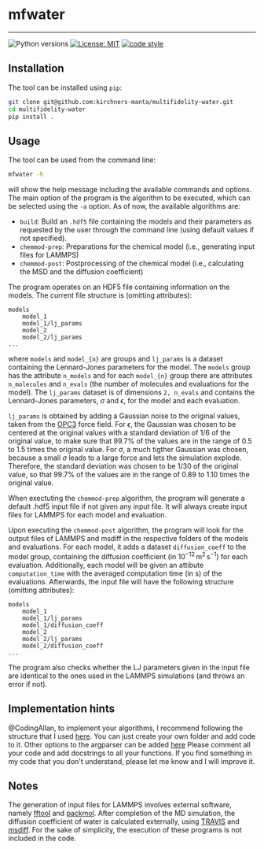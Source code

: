 # mfwater
---

![Python versions](https://img.shields.io/badge/python-3.10%20|%203.11-blue)
[![License: MIT](https://img.shields.io/badge/License-MIT-yellow.svg)](https://opensource.org/licenses/MIT)
[![code style](https://img.shields.io/badge/code%20style-black-000000.svg)](https://github.com/psf/black)


## Installation

The tool can be installed using `pip`:
```bash
git clone git@github.com:kirchners-manta/multifidelity-water.git
cd multifidelity-water
pip install .
```

## Usage

The tool can be used from the command line:
```bash
mfwater -h
```
will show the help message including the available commands and options.
The main option of the program is the algorithm to be executed, which can be selected using the `-a` option.
As of now, the available algorithms are:
- `build`: Build an `.hdf5` file containing the models and their parameters as requested by the user through the command line (using default values if not specified).
- `chemmod-prep`: Preparations for the chemical model (i.e., generating input files for LAMMPS)
- `chemmod-post`: Postprocessing of the chemical model (i.e., calculating the MSD and the diffusion coefficient)

The program operates on an HDF5 file containing information on the models.
The current file structure is (omitting attributes):
```
models
    model_1
    model_1/lj_params
    model_2
    model_2/lj_params
...
```
where `models` and `model_{n}` are groups and `lj_params` is a dataset containing the Lennard-Jones parameters for the model.
The `models` group has the attribute `n_models` and for each `model_{n}` group there are attributes `n_molecules` and `n_evals` (the number of molecules and evaluations for the model).
The `lj_params` dataset is of dimensions `2, n_evals` and contains the Lennard-Jones parameters, $\sigma$ and $\epsilon$, for the model and each evaluation.

`lj_params` is obtained by adding a Gaussian noise to the original values, taken from the [OPC3](https://doi.org/10.1063/1.4960175) force field.
For $\epsilon$, the Gaussian was chosen to be centered at the original values with a standard deviation of 1/6 of the original value, to make sure that 99.7% of the values are in the range of 0.5 to 1.5 times the original value.
For $\sigma$, a much tigther Gaussian was chosen, because a small $\sigma$ leads to a large force and lets the simulation explode.
Therefore, the standard deviation was chosen to be 1/30 of the original value, so that 99.7% of the values are in the range of 0.89 to 1.10 times the original value.

When exectuting the `chemmod-prep` algorithm, the program will generate a default .hdf5 input file if not given any input file.
It will always create input files for LAMMPS for each model and evaluation.

Upon executing the `chemmod-post` algorithm, the program will look for the output files of LAMMPS and msdiff in the respective folders of the models and evaluations.
For each model, it adds a dataset `diffusion_coeff` to the model group, containing the diffusion coefficient (in $10^{-12}\,\text{m}^2\,\text{s}^{-1}$) for each evaluation.
Additionally, each model will be given an attibute `computation_time` with the averaged computation time (in s) of the evaluations.
Afterwards, the input file will have the following structure (omitting attributes):
```
models
    model_1
    model_1/lj_params
    model_1/diffusion_coeff
    model_2
    model_2/lj_params
    model_2/diffusion_coeff
...
```
The program also checks whether the LJ parameters given in the input file are identical to the ones used in the LAMMPS simulations (and throws an error if not).

## Implementation hints
@CodingAllan, to implement your algorithms, I recommend following the structure that I used [here](./src/mfwater/algo_chemical_model/).
You can just create your own folder and add code to it.
Other options to the argparser can be added [here](./src/mfwater/argparser/argparser.py)
Please comment all your code and add docstrings to all your functions.
If you find something in my code that you don't understand, please let me know and I will improve it.


## Notes
The generation of input files for LAMMPS involves external software, namely [fftool](https://github.com/paduagroup/fftool) and [packmol](https://m3g.github.io/packmol/).
After completion of the MD simulation, the diffusion coefficient of water is calculated externally, using [TRAVIS](http://www.travis-analyzer.de/) and [msdiff](https://github.com/kirchners-manta/msdiff).
For the sake of simplicity, the execution of these programs is not included in the code.
